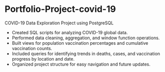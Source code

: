 # Portfolio-Project-covid-19
COVID-19 Data Exploration Project using PostgreSQL

- Created SQL scripts for analyzing COVID-19 global data.
- Performed data cleaning, aggregation, and window function operations.
- Built views for population vaccination percentages and cumulative vaccination counts.
- Included queries for identifying trends in deaths, cases, and vaccination progress by location and date.
- Organized project structure for easy navigation and future updates.
